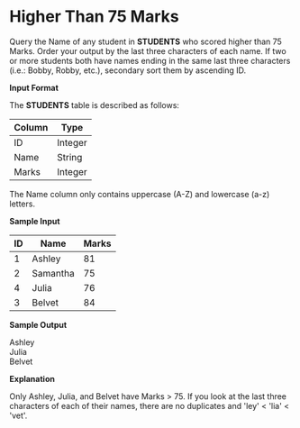 # Higher Than 75 Marks

Query the Name of any student in **STUDENTS** who scored higher than 75 Marks. Order your output by the last three characters of each name. If two or more students both have names ending in the same last three characters (i.e.: Bobby, Robby, etc.), secondary sort them by ascending ID.

**Input Format**

The **STUDENTS** table is described as follows:

|Column|Type|
|---|---|
|ID|Integer|
|Name|String|
|Marks|Integer|

The Name column only contains uppercase (A-Z) and lowercase (a-z) letters.

**Sample Input**

|ID|Name|Marks|
|---|---|---|
|1|Ashley|81|
|2|Samantha|75|
|4|Julia|76|
|3|Belvet|84|

**Sample Output**

Ashley   
Julia    
Belvet

**Explanation**

Only Ashley, Julia, and Belvet have Marks > 75. If you look at the last three characters of each of their names, there are no duplicates and 'ley' < 'lia' < 'vet'.
